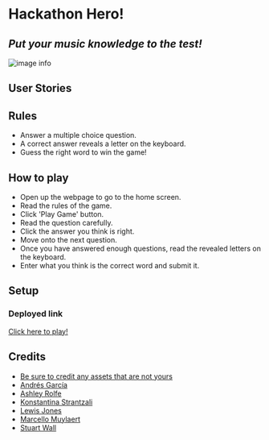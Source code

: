 # **Hackathon Hero!** 
## *Put your music knowledge to the test!*

![image info]()

## User Stories

## Rules

* Answer a multiple choice question.
* A correct answer reveals a letter on the keyboard.
* Guess the right word to win the game!

## How to play

* Open up the webpage to go to the home screen.
* Read the rules of the game.
* Click 'Play Game' button.
* Read the question carefully.
* Click the answer you think is right.
* Move onto the next question.
* Once you have answered enough questions, read the revealed letters on the keyboard.
* Enter what you think is the correct word and submit it.

## Setup

### Deployed link

[Click here to play!]()

## Credits

* [Be sure to credit any assets that are not yours](https://www.example.com)
* [Andrés García](https://www.linkedin.com)
* [Ashley Rolfe](https://www.linkedin.com)
* [Konstantina Strantzali](https://www.linkedin.com)
* [Lewis Jones](https://www.linkedin.com)
* [Marcello Muylaert](https://www.linkedin.com)
* [Stuart Wall](https://www.linkedin.com)